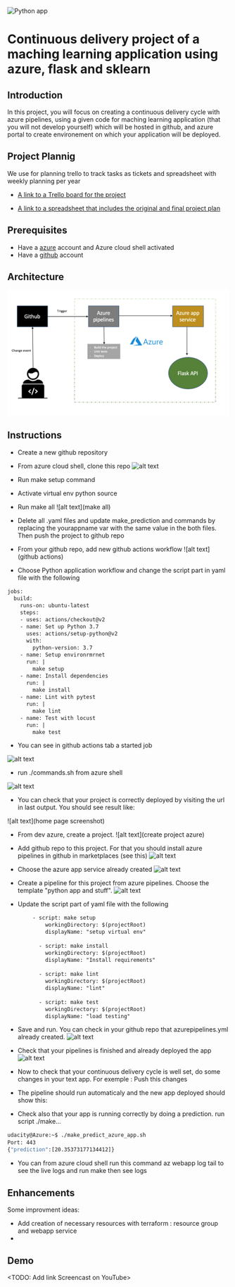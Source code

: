 ![Python app](https://github.com/YassineSIDKI/flask-sklearn/workflows/Python%20application/badge.svg)

# Continuous delivery project of a maching learning application using azure, flask and sklearn

## Introduction

In this project, you will focus on creating a continuous delivery cycle with azure pipelines, using a given code for maching learning application (that you will not develop yourself) which will be hosted in github, and azure portal to create environement on which your application will be deployed.

## Project Plannig

We use for planning trello to track tasks as tickets and spreadsheet with weekly planning per year

- [A link to a Trello board for the project](https://trello.com/b/M5gD0IY3/udacity)

- [A link to a spreadsheet that includes the original and final project plan](https://docs.google.com/spreadsheets/d/1Rr-CEzN8tzZDGDlJFyEK2E43slvz5DyTLUpM4616OeA/edit#gid=1348135932)

## Prerequisites

- Have a [azure](https://azure.microsoft.com/en-us/free/) account and Azure cloud shell activated
- Have a [github](https://github.com/) account

## Architecture

![alt text](https://github.com/YassineSIDKI/flask-sklearn/blob/main/diagram.png?raw=true)

## Instructions

- Create a new github repository

- From azure cloud shell, clone this repo
  ![alt text](output)

- Run make setup command

- Activate virtual env python source

- Run make all
  ![alt text](make all)

- Delete all .yaml files and update make_prediction and commands by replacing the yourappname var with the same value in the both files. Then push the project to github repo

- From your github repo, add new github actions workflow
  ![alt text](github actions)

- Choose Python application workflow and change the script part in yaml file with the following

```
jobs:
  build:
    runs-on: ubuntu-latest
    steps:
    - uses: actions/checkout@v2
    - name: Set up Python 3.7
      uses: actions/setup-python@v2
      with:
        python-version: 3.7
    - name: Setup environrmrnet
      run: |
        make setup
    - name: Install dependencies
      run: |
        make install
    - name: Lint with pytest
      run: |
        make lint
    - name: Test with locust
      run: |
        make test
```

- You can see in github actions tab a started job

![alt text](githubjob)

- run ./commands.sh from azure shell

![alt text](azwebapp)

- You can check that your project is correctly deployed by visiting the url in last output. You should see result like:

![alt text](home page screenshot)

- From dev azure, create a project.
  ![alt text](create project azure)

- Add github repo to this project. For that you should install azure pipelines in github in marketplaces (see this)
  ![alt text](azwebapp)

- Choose the azure app service already created
  ![alt text](azwebapp)

- Create a pipeline for this project from azure pipelines. Choose the template "python app and stuff".
  ![alt text](azwebapp)

- Update the script part of yaml file with the following

```
        - script: make setup
            workingDirectory: $(projectRoot)
            displayName: "setup virtual env"

          - script: make install
            workingDirectory: $(projectRoot)
            displayName: "Install requirements"

          - script: make lint
            workingDirectory: $(projectRoot)
            displayName: "lint"

          - script: make test
            workingDirectory: $(projectRoot)
            displayName: "load testing"

```

- Save and run. You can check in your github repo that azurepipelines.yml already created.
  ![alt text](azwebapp)

- Check that your pipelines is finished and already deployed the app
  ![alt text](azwebapp)

- Now to check that your continuous delivery cycle is well set, do some changes in your text app. For exemple : Push this changes

- The pipeline should run automaticaly and the new app deployed should show this:

- Check also that your app is running correctly by doing a prediction. run script ./make...

```bash
udacity@Azure:~$ ./make_predict_azure_app.sh
Port: 443
{"prediction":[20.35373177134412]}
```

- You can from azure cloud shell run this command az webapp log tail to see the live logs and run make then see logs

## Enhancements

Some improvment ideas:

- Add creation of necessary resources with terraform : resource group and webapp service
-

## Demo

<TODO: Add link Screencast on YouTube>
